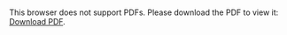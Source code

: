 <object data="christ-in-song/CIS1908pdfs/143.pdf" type="application/pdf" width="100%" height="1024px">
    <embed src="christ-in-song/CIS1908pdfs/143.pdf">
        <p>This browser does not support PDFs. Please download the PDF to view it: <a href="christ-in-song/CIS1908pdfs/143.pdf">Download PDF</a>.</p>
    </embed>
</object>
